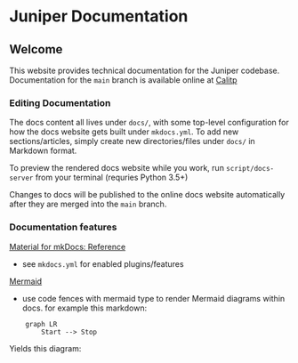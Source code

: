 # Juniper Documentation

## Welcome

This website provides technical documentation for the Juniper codebase. Documentation for the `main` branch is available online at [Calitp](https://docs.calitp.org/data-infra)

### Editing Documentation

The docs content all lives under `docs/`, with some top-level configuration for how the docs website gets built under `mkdocs.yml`. To add new sections/articles, simply create new directories/files under `docs/` in Markdown format.

To preview the rendered docs website while you work, run `script/docs-server` from your terminal (requries Python 3.5+)

Changes to docs will be published to the online docs website automatically after they are merged into the `main` branch.

### Documentation features
[Material for mkDocs: Reference](https://squidfunk.github.io/mkdocs-material/reference/admonitions/)
- see `mkdocs.yml` for enabled plugins/features

[Mermaid](https://mermaid-js.github.io/mermaid/#/)
- use code fences with mermaid type to render Mermaid diagrams within docs. for example this markdown:

```mermaid
    graph LR
        Start --> Stop
```
Yields this diagram:
